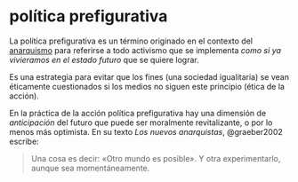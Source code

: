 # política prefigurativa

La política prefigurativa es un término originado en el contexto del [anarquismo](anarquismo.md) para referirse a todo activismo que se implementa *como si ya vivieramos en el estado futuro* que se quiere lograr.

Es una estrategia para evitar que los fines (una sociedad igualitaria) se vean éticamente cuestionados si los medios no siguen este principio (ética de la acción).

En la práctica de la acción política prefigurativa hay una dimensión de *anticipación* del futuro que puede ser moralmente revitalizante, o por lo menos más optimista. En su texto *Los nuevos anarquistas*, @graeber2002 escribe:

 > 
 > Una cosa es decir: «Otro mundo es posible». Y otra experimentarlo, aunque sea momentáneamente.

